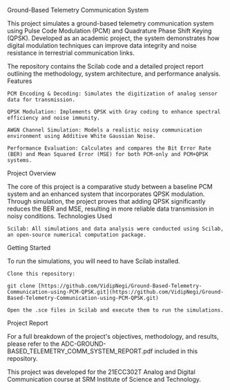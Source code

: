 Ground-Based Telemetry Communication System

This project simulates a ground-based telemetry communication system using Pulse Code Modulation (PCM) and Quadrature Phase Shift Keying (QPSK). Developed as an academic project, the system demonstrates how digital modulation techniques can improve data integrity and noise resistance in terrestrial communication links.

The repository contains the Scilab code and a detailed project report outlining the methodology, system architecture, and performance analysis.
Features

    PCM Encoding & Decoding: Simulates the digitization of analog sensor data for transmission.

    QPSK Modulation: Implements QPSK with Gray coding to enhance spectral efficiency and noise immunity.

    AWGN Channel Simulation: Models a realistic noisy communication environment using Additive White Gaussian Noise.

    Performance Evaluation: Calculates and compares the Bit Error Rate (BER) and Mean Squared Error (MSE) for both PCM-only and PCM+QPSK systems.

Project Overview

The core of this project is a comparative study between a baseline PCM system and an enhanced system that incorporates QPSK modulation. Through simulation, the project proves that adding QPSK significantly reduces the BER and MSE, resulting in more reliable data transmission in noisy conditions.
Technologies Used

    Scilab: All simulations and data analysis were conducted using Scilab, an open-source numerical computation package.

Getting Started

To run the simulations, you will need to have Scilab installed.

    Clone this repository:

    git clone [https://github.com/VidipNegi/Ground-Based-Telemetry-Communication-using-PCM-QPSK.git](https://github.com/VidipNegi/Ground-Based-Telemetry-Communication-using-PCM-QPSK.git)

    Open the .sce files in Scilab and execute them to run the simulations.

Project Report

For a full breakdown of the project's objectives, methodology, and results, please refer to the ADC-GROUND-BASED_TELEMETRY_COMM_SYSTEM_REPORT.pdf included in this repository.

This project was developed for the 21ECC302T Analog and Digital Communication course at SRM Institute of Science and Technology.
